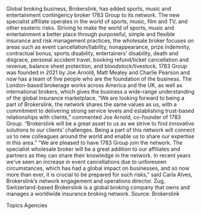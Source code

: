 Global broking business, Brokerslink, has added sports, music and entertainment contingency broker 1783 Group to its network. The new specialist affiliate operates in the world of sports, music, film and TV, and other esoteric risks.
Striving to make the world of sports, music and entertainment a better place through purposeful, simple and flexible insurance and risk management practices, the wholesale broker focuses on areas such as event cancellation/liability, nonappearance, prize indemnity, contractual bonus, sports disability, entertainers’ disability, death and disgrace, personal accident travel, booking refund/ticket cancellation and revenue, balance sheet protection, and bloodstock/livestock.
1783 Group was founded in 2021 by Joe Arnold, Matt Mealey and Charlie Pearson and now has a team of five people who are the foundation of the business. The London-based brokerage works across America and the UK, as well as international brokers, which gives the business a wide-range understanding of the global insurance marketplace.
“We are looking forward to being a part of Brokerslink, the network shares the same values as us, with a commitment to delivering strong service levels and establishing trust-based relationships with clients,” commented Joe Arnold, co-founder of 1783 Group. “Brokerslink will be a great asset to us as we strive to find innovative solutions to our clients’ challenges. Being a part of this network will connect us to new colleagues around the world and enable us to share our expertise in this area.”
“We are pleased to have 1783 Group join the network. The specialist wholesale broker will be a great addition to our affiliates and partners as they can share their knowledge in the network. In recent years we’ve seen an increase in event cancellations due to unforeseen circumstances, which has had a global impact on businesses, and so now more than ever, it is crucial to be prepared for such risks,” said Carla Alves, Brokerslink’s network engagement and operations director.
Zug, Switzerland-based Brokerslink is a global broking company that owns and manages a worldwide insurance broking network.
Source: Brokerslink

Topics
Agencies
